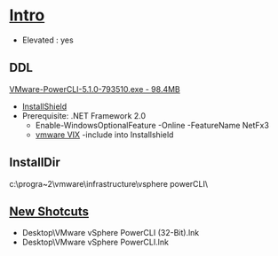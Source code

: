 # [Intro](https://imgur.com/4IZKY2A)
* Elevated : yes

## DDL
[VMware-PowerCLI-5.1.0-793510.exe - 98.4MB](https://download2.vmware.com/software/sdk/VI-WT/VMware-PowerCLI-5.1.0-793510.exe?HashKey=e92256fc3d23e2063f5d20eaa7ae8fa3&ext=.exe&params=%7B%22custnumber%22%3A%22KmRAJWRldHd3QA%3D%3D%22%2C%22sourcefilesize%22%3A%2295M%22%2C%22dlgcode%22%3A%22VSP510-PCLI-510%22%2C%22languagecode%22%3A%22en%22%2C%22source%22%3A%22DOWNLOADS%22%2C%22downloadtype%22%3A%22manual%22%2C%22eula%22%3A%22N%22%2C%22downloaduuid%22%3A%22347f8d8f-aaf6-42e1-adda-91708244abd8%22%2C%22purchased%22%3A%22N%22%2C%22productversion%22%3A%225.1.0+R1%22%2C%22productfamily%22%3A%22VMware+View%22%7D&AuthKey=1593642685_edaf6b3a7ed6742486e2480c04b09015&ext=.exe)
* [InstallShield](https://imgur.com/biXcbq1)
* Prerequisite: .NET Framework 2.0
  * Enable-WindowsOptionalFeature -Online -FeatureName NetFx3
  * [vmware VIX](https://imgur.com/bT5kKfR) -include into Installshield

## InstallDir
c:\progra~2\vmware\infrastructure\vsphere powerCLI\

## [New Shotcuts](https://imgur.com/ORDBxSe)
* Desktop\VMware vSphere PowerCLI (32-Bit).lnk
* Desktop\VMware vSphere PowerCLI.lnk
